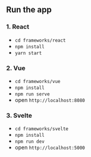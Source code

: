 ## Run the app

### 1. React
- `cd frameworks/react`
- `npm install`
- `yarn start`

### 2. Vue
- `cd frameworks/vue`
- `npm install`
- `npm run serve`
- open `http://localhost:8080`

### 3. Svelte
- `cd frameworks/svelte`
- `npm install`
- `npm run dev`
- open `http://localhost:5000`